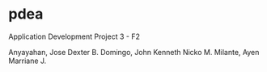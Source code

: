# pdea
Application Development Project 3 - F2


Anyayahan, Jose Dexter B.
Domingo, John Kenneth Nicko M.
Milante, Ayen Marriane J.
